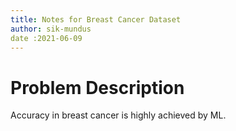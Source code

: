```yaml
---
title: Notes for Breast Cancer Dataset 
author: sik-mundus
date :2021-06-09
---
```


# Problem Description

Accuracy in breast cancer is highly achieved by ML.